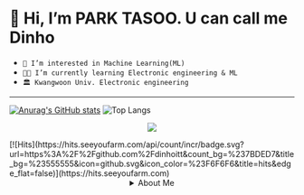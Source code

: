 # 👋 Hi, I’m PARK TASOO. U can call me Dinho
- `👀 I’m interested in Machine Learning(ML)`
- `👨‍🎓 I’m currently learning Electronic engineering & ML`
- `🏛 Kwangwoon Univ. Electronic engineering`
*******

[![Anurag's GitHub stats](https://github-readme-stats.vercel.app/api?username=dinhoitt)](https://github.com/anuraghazra/github-readme-stats)
![Top Langs](https://github-readme-stats.vercel.app/api/top-langs/?username=dinhoitt&layout=compact)

<p align="center">
  <img src="https://hits.seeyoufarm.com/api/count/incr/badge.svg?url=https%3A%2F%2Fgithub.com%2Fdinhoitt&count_bg=%237BDED7&title_bg=%23555555&icon=github.svg&icon_color=%23F6F6F6&title=hits&edge_flat=false">
</p>
[![Hits](https://hits.seeyoufarm.com/api/count/incr/badge.svg?url=https%3A%2F%2Fgithub.com%2Fdinhoitt&count_bg=%237BDED7&title_bg=%23555555&icon=github.svg&icon_color=%23F6F6F6&title=hits&edge_flat=false)](https://hits.seeyoufarm.com)


<details align="center">
<summary>About Me </summary>
<span>
  <a href="https://www.instagram.com/dinho_itt/">
    <img src="https://img.shields.io/badge/Instagram-ff69b4?style=plastic&logo=Instagram&logoColor=white"/>
  </a>
  <span>
  <a href="https://dinhoitt.github.io">
    <img src="https://img.shields.io/badge/GitHub Blog-red?style=plastic&logo=GitHub Sponsors&logoColor=white"/>
  </a>
  </span>
</span>

<p align="center">
  <img src="https://dinhoitt.github.io/assets/profile.jpg">
</p>

</details>
